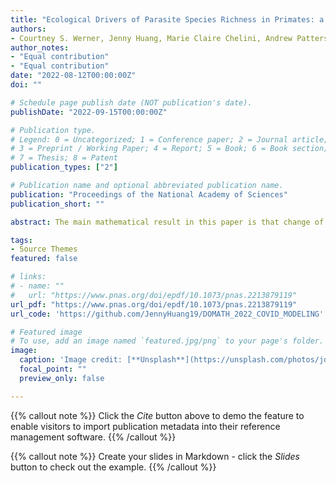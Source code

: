 ```yaml
---
title: "Ecological Drivers of Parasite Species Richness in Primates: a Novel Approach to Addressing Sampling Bias"
authors:
- Courtney S. Werner, Jenny Huang, Marie Claire Chelini, Andrew Patterson, Jingjing Shi, Mohamad Elmasri, Max Farrell, Melanie Wang, Charles L. Nunn.
author_notes:
- "Equal contribution"
- "Equal contribution"
date: "2022-08-12T00:00:00Z"
doi: ""

# Schedule page publish date (NOT publication's date).
publishDate: "2022-09-15T00:00:00Z"

# Publication type.
# Legend: 0 = Uncategorized; 1 = Conference paper; 2 = Journal article;
# 3 = Preprint / Working Paper; 4 = Report; 5 = Book; 6 = Book section;
# 7 = Thesis; 8 = Patent
publication_types: ["2"]

# Publication name and optional abbreviated publication name.
publication: "Proceedings of the National Academy of Sciences"
publication_short: ""

abstract: The main mathematical result in this paper is that change of variables in the ordinary differential equation (ODE) for the competition of two infections in a Susceptible–Infected–Removed (SIR) model shows that the fraction of cases due to the new variant satisfies the logistic differential equation, which models selective sweeps. Fitting the logistic to data from the Global Initiative on Sharing All Influenza Data (GISAID) shows that this correctly predicts the rapid turnover from one dominant variant to another. In addition, our fitting gives sensible estimates of the increase in infectivity. These arguments are applicable to any epidemic modeled by SIR equations.

tags:
- Source Themes
featured: false

# links:
# - name: ""
#   url: "https://www.pnas.org/doi/epdf/10.1073/pnas.2213879119"
url_pdf: "https://www.pnas.org/doi/epdf/10.1073/pnas.2213879119"
url_code: 'https://github.com/JennyHuang19/DOMATH_2022_COVID_MODELING'

# Featured image
# To use, add an image named `featured.jpg/png` to your page's folder. 
image:
  caption: 'Image credit: [**Unsplash**](https://unsplash.com/photos/jdD8gXaTZsc)'
  focal_point: ""
  preview_only: false

---
```


{{% callout note %}}
Click the *Cite* button above to demo the feature to enable visitors to import publication metadata into their reference management software.
{{% /callout %}}

{{% callout note %}}
Create your slides in Markdown - click the *Slides* button to check out the example.
{{% /callout %}}
